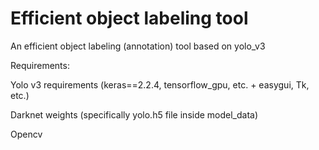 # Efficient object labeling tool
An efficient object labeling (annotation) tool based on yolo_v3

Requirements: 

Yolo v3 requirements (keras==2.2.4, tensorflow_gpu, etc. + easygui, Tk, etc.)

Darknet weights (specifically yolo.h5 file inside model_data)

Opencv


